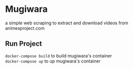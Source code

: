 # Mugiwara
a simple web scraping to extract and download videos from animesproject.com


## Run Project
`docker-compose build` to build mugiwara's container </br>
`docker-compose up` to up mugiwara's container
